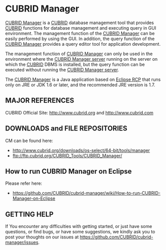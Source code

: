 # CUBRID Manager
[CUBRID Manager](https://github.com/CUBRID/cubrid-manager) is a [CUBRID](https://github.com/CUBRID/cubrid) database management tool that provides [CUBRID](https://github.com/CUBRID/cubrid) functions for database management and executing query in GUI environment. The management function of the [CUBRID Manager](https://github.com/CUBRID/cubrid-manager) can be easily performed by using the GUI. In addition, the query function of the [CUBRID Manager](https://github.com/CUBRID/cubrid-manager) provides a query editor tool for application development.

The management function of [CUBRID Manager](https://github.com/CUBRID/cubrid-manager) can only be used in the environment where the [CUBRID Manager server](https://github.com/CUBRID/cubrid-manager-server) running on the server on which the [CUBRID](https://github.com/CUBRID/cubrid) DBMS is installed, but the query function can be executed without running the [CUBRID Manager server](https://github.com/CUBRID/cubrid-manager-server).

The [CUBRID Manager](https://github.com/CUBRID/cubrid-manager) is a Java application based on [Eclipse RCP](https://wiki.eclipse.org/Rich_Client_Platform) that runs only on JRE or JDK 1.6 or later, and the recommended JRE version is 1.7.

## MAJOR REFERENCES

CUBRID Official Site: http://www.cubrid.org and http://www.cubrid.com

## DOWNLOADS and FILE REPOSITORIES

CM can be found here:

- http://www.cubrid.org/downloads/os-select/64-bit/tools/manager
- ftp://ftp.cubrid.org/CUBRID_Tools/CUBRID_Manager/

## How to run CUBRID Manager on Eclipse

Please refer here:

- https://github.com/CUBRID/cubrid-manager/wiki/How-to-run-CUBRID-Manager-on-Eclipse

## GETTING HELP

If You encounter any difficulties with getting started, or just have some
questions, or find bugs, or have some suggestions, we kindly ask you to
post your thoughts on our issues at https://github.com/CUBRID/cubrid-manager/issues.
